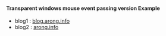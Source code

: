 #### Transparent windows mouse event passing version Example

- blog1 : [blog.arong.info](https://blog.arong.info/c%23/2023/02/06/C-Method-Intercept(AOP).html)
- blog2 : [arong.info](https://arong.info/List/ContentsView/2390)
